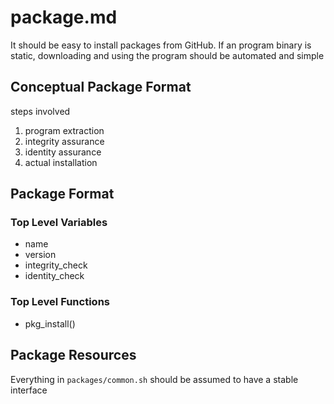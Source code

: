 # package.md

It should be easy to install packages from GitHub. If an program binary is static, downloading and using the program should be automated and simple

## Conceptual Package Format

steps involved

1. program extraction
2. integrity assurance
3. identity assurance
4. actual installation

## Package Format

### Top Level Variables

-  name
-  version
-  integrity_check
-  identity_check

### Top Level Functions

-  pkg_install()

## Package Resources

Everything in `packages/common.sh` should be assumed to have a stable interface
